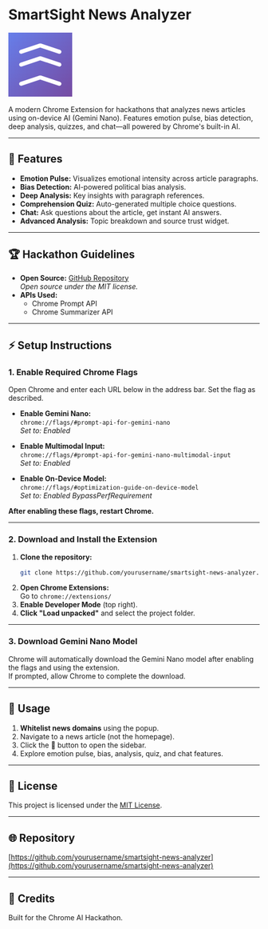 # SmartSight News Analyzer

![SmartSight Logo](SmartSightEXT/icons/icon128.png)

A modern Chrome Extension for hackathons that analyzes news articles using on-device AI (Gemini Nano). Features emotion pulse, bias detection, deep analysis, quizzes, and chat—all powered by Chrome's built-in AI.

---

## 🚀 Features

- **Emotion Pulse:** Visualizes emotional intensity across article paragraphs.
- **Bias Detection:** AI-powered political bias analysis.
- **Deep Analysis:** Key insights with paragraph references.
- **Comprehension Quiz:** Auto-generated multiple choice questions.
- **Chat:** Ask questions about the article, get instant AI answers.
- **Advanced Analysis:** Topic breakdown and source trust widget.

---

## 🏆 Hackathon Guidelines

- **Open Source:** [GitHub Repository](https://github.com/yourusername/smartsight-news-analyzer)  
  _Open source under the MIT license._
- **APIs Used:**
  - Chrome Prompt API 
  - Chrome Summarizer API
---

## ⚡ Setup Instructions

### 1. Enable Required Chrome Flags

Open Chrome and enter each URL below in the address bar. Set the flag as described.

- **Enable Gemini Nano:**  
  `chrome://flags/#prompt-api-for-gemini-nano`  
  _Set to: Enabled_

- **Enable Multimodal Input:**  
  `chrome://flags/#prompt-api-for-gemini-nano-multimodal-input`  
  _Set to: Enabled_

- **Enable On-Device Model:**  
  `chrome://flags/#optimization-guide-on-device-model`  
  _Set to: Enabled BypassPerfRequirement_

**After enabling these flags, restart Chrome.**

---

### 2. Download and Install the Extension

1. **Clone the repository:**
   ```sh
   git clone https://github.com/yourusername/smartsight-news-analyzer.git
   ```
2. **Open Chrome Extensions:**  
   Go to `chrome://extensions/`
3. **Enable Developer Mode** (top right).
4. **Click "Load unpacked"** and select the project folder.

---

### 3. Download Gemini Nano Model

Chrome will automatically download the Gemini Nano model after enabling the flags and using the extension.  
If prompted, allow Chrome to complete the download.

---

## 📝 Usage

1. **Whitelist news domains** using the popup.
2. Navigate to a news article (not the homepage).
3. Click the 🧠 button to open the sidebar.
4. Explore emotion pulse, bias, analysis, quiz, and chat features.

---

## 📄 License

This project is licensed under the [MIT License](LICENSE).

---

## 🌐 Repository

[https://github.com/yourusername/smartsight-news-analyzer](https://github.com/yourusername/smartsight-news-analyzer)

---

## 🙌 Credits

Built for the Chrome AI Hackathon.
